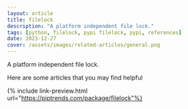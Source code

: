 ```yaml
---
layout: article
title: filelock
description: "A platform independent file lock."
tags: [python, filelock, pypi filelock, pypi, references]
date: 2023-12-27
cover: /assets/images/related-articles/general.png
---
```


A platform independent file lock.

Here are some articles that you may find helpful

{% include link-preview.html url="https://piptrends.com/package/filelock"%}